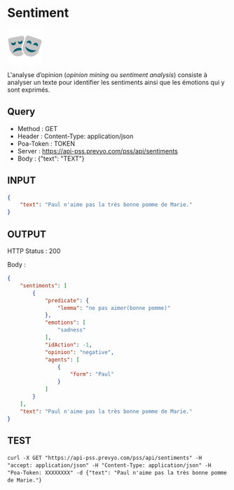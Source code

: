 Sentiment
==

<img src="../images/ic_pss_sentiment.png" alt="drawing" width="80"/>

L'analyse d’opinion (<i>opinion mining</i> ou <i>sentiment analysis</i>) consiste à analyser un texte pour identifier les sentiments ainsi que les émotions qui y sont exprimés.

Query
--
* Method : GET
* Header : Content-Type: application/json
* Poa-Token : TOKEN
* Server : https://api-pss.prevyo.com/pss/api/sentiments
* Body : {"text": "TEXT"}

INPUT
--

```JSON
{
    "text": "Paul n'aime pas la très bonne pomme de Marie."
}
```

OUTPUT
--
HTTP Status : 200

Body :

```JSON
{
    "sentiments": [
        {
            "predicate": {
                "lemma": "ne pas aimer(bonne pomme)"
            },
            "emotions": [
                "sadness"
            ],
            "idAction": -1,
            "opinion": "negative",
            "agents": [
                {
                    "form": "Paul"
                }
            ]
        }
    ],
    "text": "Paul n'aime pas la très bonne pomme de Marie."
}
```

TEST
--

`curl -X GET "https://api-pss.prevyo.com/pss/api/sentiments" -H "accept: application/json" -H "Content-Type: application/json" -H "Poa-Token: XXXXXXXX" -d {"text": "Paul n'aime pas la très bonne pomme de Marie."}` 

